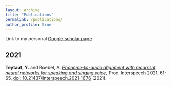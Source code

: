 ```yaml
---
layout: archive
title: "Publications"
permalink: /publications/
author_profile: true
---
```


Link to my personal [Google scholar page](https://scholar.google.com/citations?hl=fr&authuser=2&user=NfT1P1kAAAAJ)   

## 2021

**Teytaut, Y.** and Roebel, A. [*Phoneme-to-audio alignment with recurrent neural networks for speaking and singing voice*](https://www.isca-speech.org/archive/pdfs/interspeech_2021/teytaut21_interspeech.pdf), Proc. Interspeech 2021, 61-65, [doi: 10.21437/Interspeech.2021-1676](https://www.isca-speech.org/archive/interspeech_2021/teytaut21_interspeech.html) (2021).


